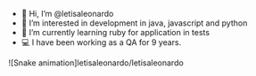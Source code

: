 - 👋 Hi, I’m @letisaleonardo
- 👀 I’m interested in development in java, javascript and python
- 🌱 I’m currently learning ruby for application in tests
- 💻 I have been working as a QA for 9 years.

<!---
letisaleonardo/letisaleonardo is a ✨ special ✨ repository because its `README.md` (this file) appears on your GitHub profile.
You can click the Preview link to take a look at your changes.
![Snake animation]letisaleonardo/letisaleonardo
--->
![Snake animation]letisaleonardo/letisaleonardo
